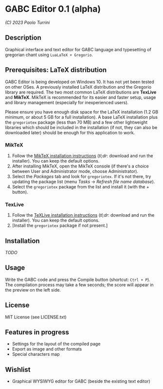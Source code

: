 # GABC Editor 0.1 (alpha)

_(C) 2023 Paolo Turrini_

## Description

Graphical interface and text editor for GABC language and typesetting of gregorian chant using `LuaLaTeX + Gregorio`.

## Prerequisites: LaTeX distribution

GABC Editor is being developed on Windows 10. It has not yet been tested on other OSes.
A previously installed LaTeX distribution and the Gregorio library are required. The two most common LaTeX distributions are **TexLive** and **MikTeX**. MikTeX is recommended for its easier and faster setup, usage and library management (especially for inexperienced users).

Please ensure you have enough disk space for the LaTeX installation (1.2 GB minimum, or about 5 GB for a full installation).
A base LaTeX installation plus the `gregoriotex` package (less than 70 MB) and a few other lightweight libraries which should be included in the installation (if not, they can also be downloaded later) should be enough for this application to work.

### MikTeX

1. Follow the [MikTeX installation instructions](https://miktex.org/howto/install-miktex) (_tl;dr_: download and run the installer). You can keep the default options.
2. After installing MikTeX, open the MikTeX console (if there's a choice between User and Administrator mode, choose Administrator).
3. Select the _Packages_ tab and look for `gregoriotex`. If it's not there, try updating the package list (menu _Tasks_ -> _Refresh file name database_).
4. Select the `gregoriotex` package from the list and install it (with the + button).

### TexLive

1. Follow the [TeXLive installation instructions](https://www.tug.org/texlive/windows.html) (_tl;dr_: download and run the installer). You can keep the default options.
2. [Install the `gregoriotex` package if not present.]

## Installation

_TODO_

## Usage

Write the GABC code and press the Compile button (shortcut: `Ctrl + P`). The compilation process may take a few seconds; the score will appear in the preview on the left side.

## License

MIT License
(see LICENSE.txt)

## Features in progress

- Settings for the layout of the compiled page
- Export as image and other formats
- Special characters map

## Wishlist

- Graphical WYSIWYG editor for GABC (beside the existing text editor)